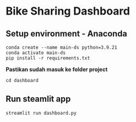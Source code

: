 # Bike Sharing Dashboard

## Setup environment - Anaconda
```
conda create --name main-ds python=3.9.21
conda activate main-ds
pip install -r requirements.txt
```

**Pastikan sudah masuk ke folder project**
```
cd dashboard
```
## Run steamlit app
```
streamlit run dashboard.py
```
